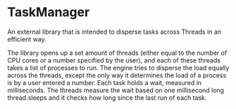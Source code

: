 # TaskManager
An external library that is intended to disperse tasks across Threads in an efficient way.

The library opens up a set amount of threads (either equal to the number of CPU cores or a number specified by the user), 
and each of these threads takes a list of processes to run. The engine tries to disperse the load equally across the threads,
except the only way it determines the load of a process is by a user entered a number. Each task holds a wait, measured in 
milliseconds. The threads measure the wait based on one millisecond long thread.sleeps and it checks how long since the last 
run of each task. 
